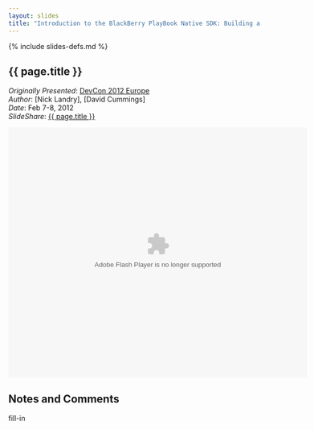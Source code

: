 ```yaml
---
layout: slides
title: "Introduction to the BlackBerry PlayBook Native SDK: Building a Sample Application"
---
```

{% include slides-defs.md %}

## {{ page.title }}
*Originally Presented*: [DevCon 2012 Europe](https://devcon.blackberryconferences.net/europe2012/scheduler/sessionDetails.do?SESSION_ID=DEV319)  
*Author*: [Nick Landry], [David Cummings]  
*Date*: Feb 7-8, 2012  
*SlideShare*: [{{ page.title }}](http://www.slideshare.net/BlackBerry/introduction-to-the-blackberry-native-sdk)

<div style="width:595px" id="__ss_11487327"> <object id="__sse11487327" width="595" height="497"> <param name="movie" value="http://static.slidesharecdn.com/swf/ssplayer2.swf?doc=dev319landry-120208142501-phpapp02&rel=0&stripped_title=introduction-to-the-blackberry-native-sdk&userName=BlackBerry" /> <param name="allowFullScreen" value="true"/> <param name="allowScriptAccess" value="always"/> <param name="wmode" value="transparent"/> <embed name="__sse11487327" src="http://static.slidesharecdn.com/swf/ssplayer2.swf?doc=dev319landry-120208142501-phpapp02&rel=0&stripped_title=introduction-to-the-blackberry-native-sdk&userName=BlackBerry" type="application/x-shockwave-flash" allowscriptaccess="always" allowfullscreen="true" wmode="transparent" width="595" height="497"></embed> </object> </div>

## Notes and Comments

fill-in